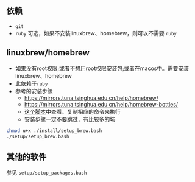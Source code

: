 ## 依赖

- `git`
- `ruby` 可选，如果不安装linuxbrew、homebrew，则可以不需要 `ruby`

## linuxbrew/homebrew

- 如果没有root权限;或者不想用root权限安装包;或者在macos中。需要安装linuxbrew、homebrew
- 此依赖于`ruby`
- 参考的安装步骤
  - <https://mirrors.tuna.tsinghua.edu.cn/help/homebrew/>
  - <https://mirrors.tuna.tsinghua.edu.cn/help/homebrew-bottles/>
  - [这个脚本](./install/setup_brew.bash)中查看、复制相应的命令来执行
  - 安装步骤一定不要跳过，有比较多的坑

```bash
chmod u+x ./install/setup_brew.bash
./setup/setup_brew.bash
```

## 其他的软件

参见 `setup/setup_packages.bash`
